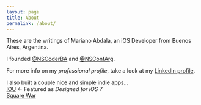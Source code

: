 ```yaml
---
layout: page
title: About
permalink: /about/
---
```


These are the writings of Mariano Abdala, an iOS Developer from Buenos Aires, Argentina.

I founded [@NSCoderBA](https://twitter.com/nscoderba) and [@NSConfArg](http://twitter.com/nsconfarg).

For more info on my _professional profile_, take a look at my [LinkedIn profile](Profilehttps://ar.linkedin.com/in/marianoabdala).

I also built a couple nice and simple indie apps...  
[IOU](http://mariano.zerously.com/iou) ← Featured as _Designed for iOS 7_  
[Square War](http://mariano.zerously.com/square-war)
